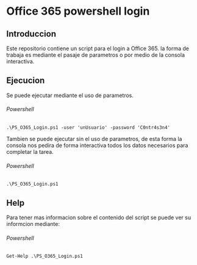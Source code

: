 # Office 365 powershell login

## Introduccion

Este repositorio contiene un script para el login a Office 365.
la forma de trabaja es mediante el pasaje de parametros o por medio de la consola interactiva.

## Ejecucion

Se puede ejecutar mediante el uso de parametros.

###### Powershell

`.\PS_O365_Login.ps1 -user 'unUsuario' -password 'C0ntr4s3n4'`

Tambien se puede ejecutar sin el uso de parametros, de esta forma la consola nos pedira de forma interactiva todos los datos necesarios para completar la tarea.

###### Powershell

`.\PS_O365_Login.ps1`

## Help

Para tener mas informacion sobre el contenido del script se puede ver su informcion mediante:

###### Powershell

`Get-Help .\PS_O365_Login.ps1`
